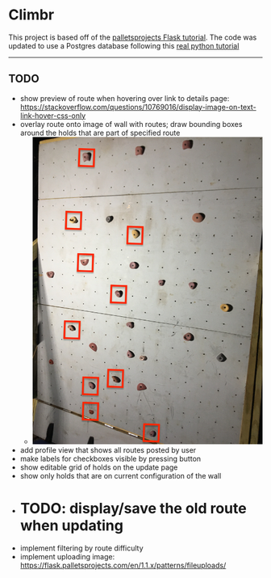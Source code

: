 # Climbr

This project is based off of the [palletsprojects Flask tutorial](https://flask.palletsprojects.com/en/1.1.x/tutorial/). The code was updated to use a Postgres database following this [real python tutorial](https://realpython.com/flask-by-example-part-2-postgres-sqlalchemy-and-alembic/)

---
## TODO
- show preview of route when hovering over link to details page: https://stackoverflow.com/questions/10769016/display-image-on-text-link-hover-css-only
- overlay route onto image of wall with routes; draw bounding boxes around the holds that are part of specified route
    - ![](sample-route.JPG)
- add profile view that shows all routes posted by user
- make labels for checkboxes visible by pressing button
- show editable grid of holds on the update page
- show only holds that are on current configuration of the wall
- # TODO: display/save the old route when updating
- implement filtering by route difficulty
- implement uploading image: https://flask.palletsprojects.com/en/1.1.x/patterns/fileuploads/
